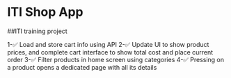 # ITI Shop App

##ITI training project

1-✅ Load and store cart info using API
2-✅ Update UI to show product prices, and complete cart interface to show total cost and place current order
3-✅ Filter products in home screen using categories
4-✅ Pressing on a product opens a dedicated page with all its details
